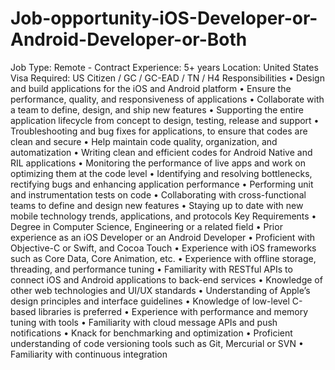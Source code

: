 # Job-opportunity-iOS-Developer-or-Android-Developer-or-Both
Job Type: Remote - Contract  Experience: 5+ years  Location: United States  Visa Required: US Citizen / GC / GC-EAD / TN / H4   Responsibilities  • Design and build applications for the iOS and Android platform  • Ensure the performance, quality, and responsiveness of applications  • Collaborate with a team to define, design, and ship new features  • Supporting the entire application lifecycle from concept to design, testing, release and support  • Troubleshooting and bug fixes for applications, to ensure that codes are clean and secure  • Help maintain code quality, organization, and automatization  • Writing clean and efficient codes for Android Native and RIL applications  • Monitoring the performance of live apps and work on optimizing them at the code level  • Identifying and resolving bottlenecks, rectifying bugs and enhancing application performance  • Performing unit and instrumentation tests on code  • Collaborating with cross-functional teams to define and design new features  • Staying up to date with new mobile technology trends, applications, and protocols  Key Requirements  • Degree in Computer Science, Engineering or a related field  • Prior experience as an iOS Developer or an Android Developer  • Proficient with Objective-C or Swift, and Cocoa Touch  • Experience with iOS frameworks such as Core Data, Core Animation, etc.  • Experience with offline storage, threading, and performance tuning  • Familiarity with RESTful APIs to connect iOS and Android applications to back-end services  • Knowledge of other web technologies and UI/UX standards  • Understanding of Apple’s design principles and interface guidelines  • Knowledge of low-level C-based libraries is preferred  • Experience with performance and memory tuning with tools  • Familiarity with cloud message APIs and push notifications  • Knack for benchmarking and optimization  • Proficient understanding of code versioning tools such as Git, Mercurial or SVN  • Familiarity with continuous integration   
